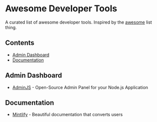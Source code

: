 # Awesome Developer Tools
A curated list of awesome developer tools. Inspired by the [awesome](https://github.com/sindresorhus/awesome) list thing.

## Contents

- [Admin Dashboard](#admin-dashboard)
- [Documentation](#documentation)

## Admin Dashboard
- [AdminJS](https://adminjs.co/) - Open-Source Admin Panel for your Node.js Application

## Documentation
- [Mintlify](https://mintlify.com/) - Beautiful documentation that converts users
